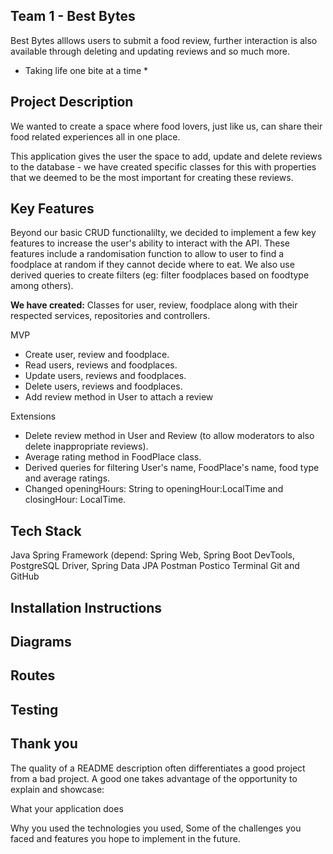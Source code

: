 ## Team 1 - Best Bytes 
Best Bytes alllows users to submit a food review, further interaction is also available through deleting and updating reviews and so much more.

* Taking life one bite at a time *


## Project Description
We wanted to create a space where food lovers, just like us, can share their food related experiences all in one place. 

This application gives the user the space to add, update and delete reviews to the database - we have created specific classes for this with properties that we deemed to be the most important for creating these reviews.

## Key Features 
Beyond our basic CRUD functionalilty, we decided to implement a few key features to increase the user's ability to interact with the API. These features include a randomisation function to allow to user to find a foodplace at random if they cannot decide where to eat. We also use derived queries to create filters (eg: filter foodplaces based on foodtype among others).

**We have created:** Classes for user, review, foodplace along with their respected services, repositories and controllers.


MVP
- Create user, review and foodplace.
- Read users, reviews and foodplaces.
- Update users, reviews and foodplaces.
- Delete users, reviews and foodplaces.
- Add review method in User to attach a review

Extensions
- Delete review method in User and Review (to allow moderators to also delete inappropriate reviews).
- Average rating method in FoodPlace class.
- Derived queries for filtering User's name, FoodPlace's name, food type and average ratings.
- Changed openingHours: String to openingHour:LocalTime and closingHour: LocalTime.


## Tech Stack ##
Java
Spring Framework (depend: Spring Web, Spring Boot DevTools, PostgreSQL Driver, Spring Data JPA
Postman
Postico
Terminal
Git and GitHub

## Installation Instructions ##

## Diagrams ##

## Routes ##

## Testing ##

## Thank you ##


The quality of a README description often differentiates a good project from a bad project. A good one takes advantage of the opportunity to explain and showcase:

What your application does 

Why you used the technologies you used,
Some of the challenges you faced and features you hope to implement in the future.

